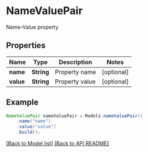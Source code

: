 # NameValuePair

Name-Value property             

## Properties
Name | Type | Description | Notes
------------ | ------------- | ------------- | -------------
**name** | **String** | Property name              |  [optional]
**value** | **String** | Property value              |  [optional]



## Example
```java
NameValuePair nameValuePair = Models.nameValuePair()
    .name("name")
    .value("value")
    .build();
```


[[Back to Model list]](Models.md) [[Back to API README]](README.md)

